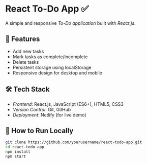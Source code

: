 # React To-Do App ✅

A simple and responsive *To-Do application* built with *React.js*.

## 🚀 Features
- Add new tasks
- Mark tasks as complete/incomplete
- Delete tasks
- Persistent storage using localStorage
- Responsive design for desktop and mobile

## 🛠 Tech Stack
- *Frontend*: React.js, JavaScript (ES6+), HTML5, CSS3
- *Version Control*: Git, GitHub
- *Deployment*: Netlify (for live demo)

## 📂 How to Run Locally
```bash
git clone https://github.com/yourusername/react-todo-app.git
cd react-todo-app
npm install
npm start
